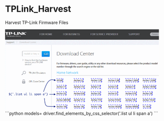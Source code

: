 # TPLink_Harvest
Harvest TP-Link Firmware Files

<img src='TPLink_1.png'>
```python
models= driver.find_elements_by_css_selector('.list ul li span a')
```

